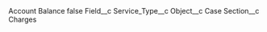 <?xml version="1.0" encoding="UTF-8"?>
<CustomMetadata xmlns="http://soap.sforce.com/2006/04/metadata" xmlns:xsi="http://www.w3.org/2001/XMLSchema-instance" xmlns:xsd="http://www.w3.org/2001/XMLSchema">
    <label>Account Balance</label>
    <protected>false</protected>
    <values>
        <field>Field__c</field>
        <value xsi:type="xsd:string">Service_Type__c</value>
    </values>
    <values>
        <field>Object__c</field>
        <value xsi:type="xsd:string">Case</value>
    </values>
    <values>
        <field>Section__c</field>
        <value xsi:type="xsd:string">Charges</value>
    </values>
</CustomMetadata>
